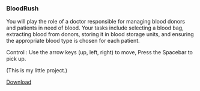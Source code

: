 
<h3 align="left">BloodRush</h3>
You will play the role of a doctor responsible for managing blood donors and patients in need of blood. Your tasks include selecting a blood bag, extracting blood from donors, storing it in blood storage units, and ensuring the appropriate blood type is chosen for each patient.

Control : Use the arrow keys (up, left, right) to move, Press the Spacebar to pick up.

(This is my little project.)

<a href="https://devlinw98.itch.io/bloodrush">Download</a>
